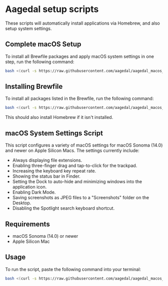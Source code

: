 # Aagedal setup scripts

These scripts will automatically install applications via Homebrew, and also setup system settings.

## Complete macOS Setup

To install all Brewfile packages and apply macOS system settings in one step, run the following command:

```bash
bash <(curl -s https://raw.githubusercontent.com/aagedal/aagedal_macos_config/main/setup_all.sh)
```

## Installing Brewfile

To install all packages listed in the Brewfile, run the following command:

```bash
bash <(curl -s https://raw.githubusercontent.com/aagedal/aagedal_macos_config/main/install_brewfile.sh)
```

This should also install Homebrew if it isn't installed.

## macOS System Settings Script

This script configures a variety of macOS settings for macOS Sonoma (14.0) and newer on Apple Silicon Macs. The settings currently include:

- Always displaying file extensions.
- Enabling three-finger drag and tap-to-click for the trackpad.
- Increasing the keyboard key repeat rate.
- Showing the status bar in Finder.
- Setting the Dock to auto-hide and minimizing windows into the application icon.
- Enabling Dark Mode.
- Saving screenshots as JPEG files to a "Screenshots" folder on the Desktop.
- Disabling the Spotlight search keyboard shortcut.

## Requirements

- macOS Sonoma (14.0) or newer
- Apple Silicon Mac

## Usage

To run the script, paste the following command into your terminal:

```bash
bash <(curl -s https://raw.githubusercontent.com/aagedal/aagedal_macos_config/main/system_settings.sh)
```
